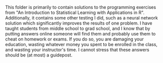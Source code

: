 This folder is primarily to contain solutions to the programming exercises from "An Introduction to Statistical Learning with Applications in R".  Additionally, it contains some other testing I did, such as a neural network solution which significantly improves the results of one problem.  I have taught students from middle school to grad school, and I know that by putting answers online someone will find them and probably use them to cheat on homework or exams.  If you do so, you are damaging your education, wasting whatever money you spent to be enrolled in the class, and wasting your instructor's time.  I cannot stress that these answers should be (at most) a guidepost.
